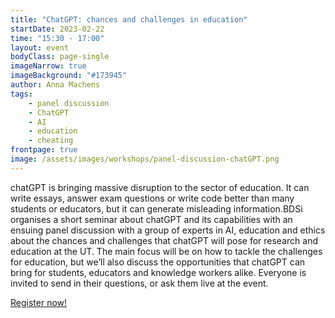 ```yaml
---
title: "ChatGPT: chances and challenges in education"
startDate: 2023-02-22
time: "15:30 - 17:00"
layout: event
bodyClass: page-single
imageNarrow: true
imageBackground: "#173945"
author: Anna Machens
tags:
    - panel discussion
    - ChatGPT
    - AI
    - education
    - cheating
frontpage: true
image: /assets/images/workshops/panel-discussion-chatGPT.png
---
```


chatGPT is bringing massive disruption to the sector of education. It can write essays, answer exam questions or write code better than many students or educators, but it can generate misleading information.BDSi organises a short seminar about chatGPT and its capabilities with an ensuing panel discussion with a group of experts in AI, education and ethics about the chances and challenges that chatGPT will pose for research and education at the UT. The main focus will be on how to tackle the challenges for education, but we’ll also discuss the opportunities that chatGPT can bring for students, educators and knowledge workers alike. Everyone is invited to send in their questions, or ask them live at the event.

<a href="https://www.utwente.nl/en/bms/research/bdsi/chatGPT/?utm_campaign=https%3A//ut.onl/ChatGPT&utm_source=shorturl&utm_medium=ut.onl" class="button">Register now!</a>
